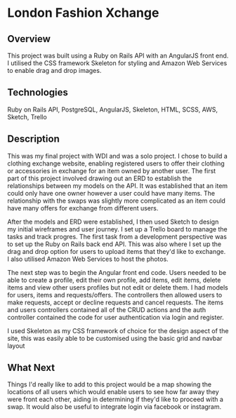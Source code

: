 <h1>London Fashion Xchange</h1>

<h2>Overview</h2>
<p>This project was built using a Ruby on Rails API with an AngularJS front end. I utilised the CSS framework Skeleton for styling and Amazon Web Services to enable drag and drop images.</P>

<h2>Technologies</h2>
<p>Ruby on Rails API, PostgreSQL, AngularJS, Skeleton, HTML, SCSS, AWS, Sketch, Trello</p>

<h2>Description</h2>
<p>This was my final project with WDI and was a solo project. I chose to build a clothing exchange website, enabling registered users to offer their clothing or accessories in exchange for an item owned by another user. The first part of this project involved drawing out an ERD to establish the relationships between my models on the API. It was established that an item could only have one owner however a user could have many items. The relationship with the swaps was slightly more complicated as an item could have many offers for exchange from different users.

<p>After the models and ERD were established, I then used Sketch to design my initial wireframes and user journey. I set up a Trello board to manage the tasks and track progres. The first task from a development perspective was to set up the Ruby on Rails back end API. This was also where I set up the drag and drop option for users to upload items that they'd like to exchange. I also utilised Amazon Web Services to host the photos. </p>

<p>The next step was to begin the Angular front end code. Users needed to be able to create a profile, edit their own profile, add items, edit items, delete items and view other users profiles but not edit or delete them. I had models for users, items and requests/offers. The controllers then allowed users to make requests, accept or decline requests and cancel requests. The items and users controllers contained all of the CRUD actions and the auth controller contained the code for user authentication via login and register.</p>

<p>I used Skeleton as my CSS framework of choice for the design aspect of the site, this was easily able to be customised using the basic grid and navbar layout</p>

<h2>What Next</h2>
<p>Things I'd really like to add to this project would be a map showing the locations of all users which would enable users to see how far away they were front each other, aiding in determining if they'd like to proceed with a swap. It would also be useful to integrate login via facebook or instagram.</p>



